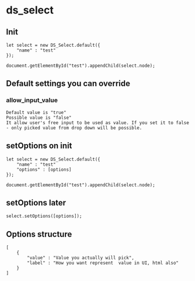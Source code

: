 # ds_select

## Init
    let select = new DS_Select.default({
        "name" : "test"
    });

    document.getElementById("test").appendChild(select.node);

## Default settings you can override
### allow_input_value
    Default value is "true"
    Possible value is "false"
    It allow user's free input to be used as value. If you set it to false - only picked value from drop down will be possible.

## setOptions on init
    let select = new DS_Select.default({
        "name" : "test"
        "options" : [options]
    });

    document.getElementById("test").appendChild(select.node);

## setOptions later
    select.setOptions([options]);

## Options structure
    [
        {
            "value" : "Value you actually will pick",
            "label" : "How you want represent  value in UI, html also"
        }
    ]